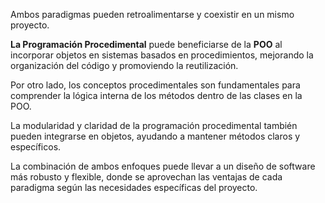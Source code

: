 Ambos paradigmas pueden retroalimentarse y coexistir en un mismo proyecto. 

**La Programación Procedimental** puede beneficiarse de la **POO** al incorporar objetos en sistemas basados en procedimientos, mejorando la organización del código y promoviendo la reutilización.

Por otro lado, los conceptos procedimentales son fundamentales para comprender la lógica interna de los métodos dentro de las clases en la POO.

La modularidad y claridad de la programación procedimental también pueden integrarse en objetos, ayudando a mantener métodos claros y específicos. 

La combinación de ambos enfoques puede llevar a un diseño de software más robusto y flexible, donde se aprovechan las ventajas de cada paradigma según las necesidades específicas del proyecto.

